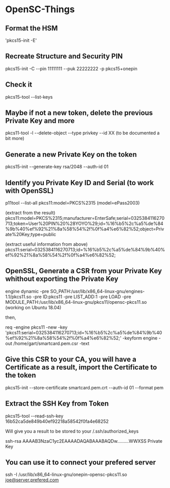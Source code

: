# OpenSC-Things

## Format the HSM
'pkcs15-init -E'

## Recreate Structure and Security PIN
pkcs15-init -C --pin 11111111 --puk 22222222 -p pkcs15+onepin

## Check it
pkcs15-tool --list-keys

## Maybe if not a new token, delete the previous Private Key and more
pkcs11-tool -l --delete-object --type privkey --id XX
(to be documented a bit more)

## Generate a new Private Key on the token
pkcs15-init --generate-key rsa/2048 --auth-id 01

## Identify you Private Key ID and Serial (to work with OpenSSL)
p11tool --list-all pkcs11:model=PKCS%2315
(model=ePass2003)

(extract from the result)
pkcs11:model=PKCS%2315;manufacturer=EnterSafe;serial=0325384116270713;token=User%20PIN%20%28YOYO%29;id=%16%b5%2c%a5%de%84%9b%40%ef%92%21%8a%58%54%2f%0f%a4%e6%82%52;object=Private%20Key;type=public

(extract useful information from above)
pkcs11:serial=0325384116270713;id=%16%b5%2c%a5%de%84%9b%40%ef%92%21%8a%58%54%2f%0f%a4%e6%82%52;

## OpenSSL, Generate a CSR from your Private Key whithout exporting the Private Key
engine dynamic -pre SO_PATH:/usr/lib/x86_64-linux-gnu/engines-1.1/pkcs11.so -pre ID:pkcs11 -pre LIST_ADD:1 -pre LOAD -pre MODULE_PATH:/usr/lib/x86_64-linux-gnu/pkcs11/opensc-pkcs11.so
(working on Ubuntu 18.04)

then, 

req -engine pkcs11 -new -key 'pkcs11:serial=0325384116270713;id=%16%b5%2c%a5%de%84%9b%40%ef%92%21%8a%58%54%2f%0f%a4%e6%82%52;' -keyform engine -out /home/gart/smartcard.pem.csr -text

## Give this CSR to your CA, you will have a Certificate as a result, import the Certificate to the token
pkcs15-init --store-certificate smartcard.pem.crt --auth-id 01 --format pem

## Extract the SSH Key from Token
pkcs15-tool --read-ssh-key 16b52ca5de849b40ef92218a58542f0fa4e68252

Will give you a result to be stored to your /.ssh/authorized_keys

ssh-rsa AAAAB3NzaC1yc2EAAAADAQABAAABAQDw.........WWXSS Private Key

## You can use it to connect your prefered server
ssh -I /usr/lib/x86_64-linux-gnu/onepin-opensc-pkcs11.so joe@server.prefered.com
